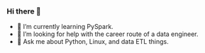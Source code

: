 ### Hi there 👋

- 🌱 I’m currently learning PySpark.
- 🤔 I’m looking for help with the career route of a data engineer.
- 💬 Ask me about Python, Linux, and data ETL things.

<!--
**SleepAqua/SleepAqua** is a ✨ _special_ ✨ repository because its `README.md` (this file) appears on your GitHub profile.

Here are some ideas to get you started:

- 🔭 I’m currently working on ...
- 🌱 I’m currently learning ...
- 👯 I’m looking to collaborate on ...
- 🤔 I’m looking for help with ...
- 💬 Ask me about ...
- 📫 How to reach me: ...
- 😄 Pronouns: ...
- ⚡ Fun fact: ...
-->
